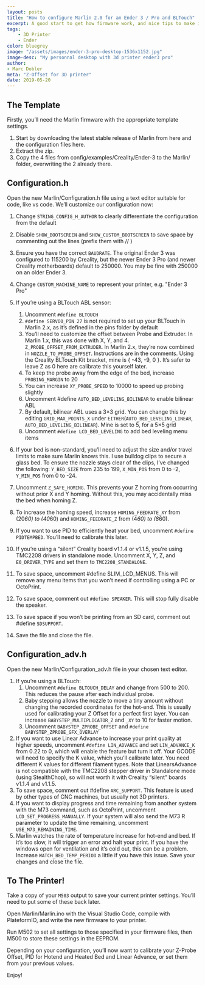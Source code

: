 ```yaml
---
layout: posts
title: "How to configure Marlin 2.0 for an Ender 3 / Pro and BLTouch"
excerpt: A good start to get how firmware work, and nice tips to make it custom version for Ender 3 BLTouch
tags: 
    - 3D Printer
    - Ender
color: bluegrey
image: "/assets/images/ender-3-pro-desktop-1536x1152.jpg"
image-desc: "My personnal desktop with 3d printer ender3 pro"
author:
- Marc Dobler
meta: "Z-Offset for 3D printer"
date: 2019-05-20
---
```


## The Template

Firstly, you’ll need the Marlin firmware with the appropriate template settings.

1. Start by downloading the latest stable release of Marlin from here and the configuration files here.
2. Extract the zip.
3. Copy the 4 files from config/examples/Creality/Ender-3 to the Marlin/ folder, overwriting the 2 already there.

## Configuration.h

Open the new Marlin/Configuration.h file using a text editor suitable for code, like vs code. We’ll customize our configuration now:

1. Change `STRING_CONFIG_H_AUTHOR` to clearly differentiate the configuration from the default
2. Disable `SHOW_BOOTSCREEN` and `SHOW_CUSTOM_BOOTSCREEN` to save space by commenting out the lines (prefix them with //  )
3. Ensure you have the correct `BAUDRATE`. The original Ender 3 was configured to 115200 by Creality, but the newer Ender 3 Pro (and newer Creality motherboards) default to 250000. You may be fine with 250000 on an older Ender 3.
4. Change `CUSTOM_MACHINE_NAME` to represent your printer, e.g. "Ender 3 Pro"
5. If you’re using a BLTouch ABL sensor:
    1. Uncomment `#define BLTOUCH`
    2. `#define SERVO0_PIN 27` is not required to set up your BLTouch in Marlin 2.x, as it’s defined in the pins folder by default
    3. You’ll need to customize the offset between Probe and Extruder. In Marlin 1.x, this was done with X, Y, and 4. `Z_PROBE_OFFSET_FROM_EXTRUDER`. In Marlin 2.x, they’re now combined in `NOZZLE_TO_PROBE_OFFSET`. Instructions are in the comments. Using the Creality BLTouch Kit bracket, mine is { -43, -9, 0 }. It’s safer to leave Z as 0 here are calibrate this yourself later.
    4. To keep the probe away from the edge of the bed, increase `PROBING_MARGIN` to 20
    5. You can increase `XY_PROBE_SPEED` to 10000 to speed up probing slightly
    6. Uncomment #define `AUTO_BED_LEVELING_BILINEAR` to enable bilinear ABL
    7. By default, bilinear ABL uses a 3×3 grid. You can change this by editing `GRID_MAX_POINTS_X` under `EITHER`(`AUTO_BED_LEVELING_LINEAR`, `AUTO_BED_LEVELING_BILINEAR`). Mine is set to 5, for a 5×5 grid
    8. Uncomment `#define LCD_BED_LEVELING` to add bed leveling menu items

6. If your bed is non-standard, you’ll need to adjust the size and/or travel limits to make sure Marlin knows this. I use bulldog clips to secure a glass bed. To ensure the nozzle stays clear of the clips, I’ve changed the following: `Y_BED_SIZE` from 235 to 199, `X_MIN_POS` from 0 to -2, `Y_MIN_POS` from 0 to -24.
7. Uncomment `Z_SAFE_HOMING`. This prevents your Z homing from occurring without prior X and Y homing. Without this, you may accidentally miss the bed when homing Z.
8. To increase the homing speed, increase `HOMING_FEEDRATE_XY` from (20*60) to (40*60) and `HOMING_FEEDRATE_Z` from (4*60) to (8*60).
9. If you want to use PID to efficiently heat your bed, uncomment `#define PIDTEMPBED`. You’ll need to calibrate this later.
10. If you’re using a “silent” Creality board v1.1.4 or v1.1.5, you’re using TMC2208 drivers in standalone mode. Uncomment X, Y, Z, and `E0_DRIVER_TYPE` and set them to `TMC2208_STANDALONE`.
11. To save space, uncomment #define SLIM_LCD_MENUS. This will remove any menu items that you won’t need if controlling using a PC or OctoPrint.
12. To save space, comment out `#define SPEAKER`. This will stop fully disable the speaker.
13. To save space if you won’t be printing from an SD card, comment out #define `SDSUPPORT`.
14. Save the file and close the file.

## Configuration_adv.h

Open the new Marlin/Configuration_adv.h file in your chosen text editor.

1. If you’re using a BLTouch:
    1. Uncomment `#define BLTOUCH_DELAY` and change from 500 to 200. This reduces the pause after each individual probe.
    2. Baby stepping allows the nozzle to move a tiny amount without changing the recorded coordinates for the hot-end. This is usually used for calibrating your Z Offset for a perfect first layer. You can increase `BABYSTEP_MULTIPLICATOR_Z` and `_XY` to 10 for faster motion.
    3. Uncomment `BABYSTEP_ZPROBE_OFFSET` and `#define BABYSTEP_ZPROBE_GFX_OVERLAY`
2. If you want to use Linear Advance to increase your print quality at higher speeds, uncomment `#define LIN_ADVANCE` and set `LIN_ADVANCE_K` from 0.22 to 0, which will enable the feature but turn it off. Your GCODE will need to specify the K value, which you’ll calibrate later. You need different K values for different filament types. Note that LinearsAdvance is not compatible with the TMC2208 stepper driver in Standalone mode (using StealthChop), so will not worth it with Creality “silent” boards v1.1.4 and v1.1.5.
3. To save space, comment out #define `ARC_SUPPORT`. This feature is used by other types of CNC machines, but usually not 3D printers.
4. If you want to display progress and time remaining from another system with the M73 command, such as OctoPrint, uncomment `LCD_SET_PROGRESS_MANUALLY`. If your system will also send the M73 R parameter to update the time remaining, uncomment `USE_M73_REMAINING_TIME`.
5. Marlin watches the rate of temperature increase for hot-end and bed. If it’s too slow, it will trigger an error and halt your print. If you have the windows open for ventilation and it’s cold out, this can be a problem. Increase `WATCH_BED_TEMP_PERIOD` a little if you have this issue.
Save your changes and close the file.

## To The Printer!

Take a copy of your `M503` output to save your current printer settings. You’ll need to put some of these back later.

Open Marlin/Marlin.ino with the Visual Studio Code, compile with PlateformIO, and write the new firmware to your printer.

Run M502 to set all settings to those specified in your firmware files, then M500 to store these settings in the EEPROM.

Depending on your configuration, you’ll now want to calibrate your Z-Probe Offset, PID for Hotend and Heated Bed and Linear Advance, or set them from your previous values.

Enjoy!